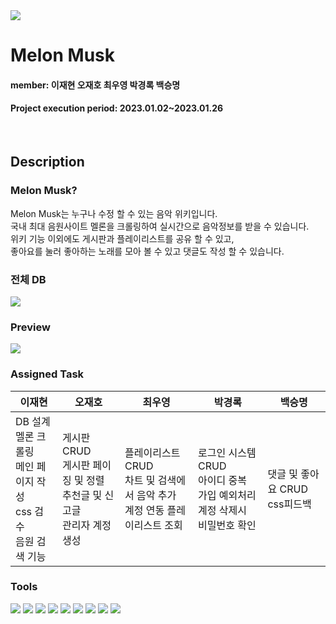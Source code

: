 <img src="https://drive.google.com/uc?export=view&id=1URtx3Xr-A3BBQdLJ0-oOzxRDvj9ObviC"/>

# Melon Musk 
#### member: 이재현 오재호 최우영 박경록 백승명
#### Project execution period: 2023.01.02~2023.01.26
<br>

## Description
### Melon Musk?
Melon Musk는 누구나 수정 할 수 있는 음악 위키입니다.<br>
국내 최대 음원사이트 멜론을 크롤링하여 실시간으로 음악정보를 받을 수 있습니다.<br>
위키 기능 이외에도 게시판과 플레이리스트를 공유 할 수 있고,<br>
좋아요를 눌러 좋아하는 노래를 모아 볼 수 있고 댓글도 작성 할 수 있습니다.<br>

### 전체 DB
<img src="https://drive.google.com/uc?export=view&id=1CM2TZUs5wbYsCbrsx0t8zx-LRE3vvgTs">
<br>

### Preview
<img src="https://drive.google.com/uc?export=view&id=10qaqZwrs9GSBZZiS7-t3D3ZQ4NNbBzez">
<br>

### Assigned Task

|이재현|오재호|최우영|박경록|백승명|
|---|---|---|---|---|
DB 설계<br>멜론 크롤링<br>메인 페이지 작성<br>css 검수<br>음원 검색 기능|게시판 CRUD<br>게시판 페이징 및 정렬<br>추천글 및 신고글<br>관리자 계정 생성|플레이리스트 CRUD<br>차트 및 검색에서 음악 추가<br>계정 연동 플레이리스트 조회|로그인 시스템 CRUD<br>아이디 중복 가입 예외처리<br>계정 삭제시 비밀번호 확인|댓글 및 좋아요 CRUD<br>css피드백|


### Tools
<img src="https://img.shields.io/badge/Eclipse-2C2255?style=flat-square&logo=Eclipse IDE&logoColor=white"/> <img src="https://img.shields.io/badge/GitHub-181717?style=flat-square&logo=GitHub&logoColor=white"/> <img src="https://img.shields.io/badge/Sourcetree-0052CC?style=flat-square&logo=Sourcetree&logoColor=white"/> <img src="https://img.shields.io/badge/Oracle-F80000?style=flat-square&logo=Oracle&logoColor=white"/> <img src="https://img.shields.io/badge/css-1572B6?style=flat-square&logo=css3&logoColor=white"> <img src="https://img.shields.io/badge/git-F05032?style=flat-square&logo=git&logoColor=white"> <img src="https://img.shields.io/badge/Java-007396?style=flat-square&logo=java&logoColor=white"> <img src="https://img.shields.io/badge/Jsoup-23C8D2?style=flat-square&logo=java&logoColor=white"> <img src="https://img.shields.io/badge/JavaScript-fbc531?style=flat-square&logo=java&logoColor=black">
